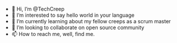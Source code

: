 - 👋 Hi, I’m @TechCreep
- 👀 I’m interested to say hello world in your language
- 🌱 I’m currently learning about my fellow creeps as a scrum master
- 💞️ I’m looking to collaborate on open source community
- 📫 How to reach me, well, find me.

<!---
TechCreep/TechCreep is a ✨ special ✨ repository because its `README.md` (this file) appears on your GitHub profile.
You can click the Preview link to take a look at your changes.
--->
